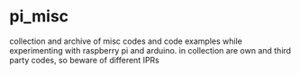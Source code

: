 # pi_misc

collection and archive of misc codes and code examples while experimenting with raspberry pi and arduino. in collection are own and third party codes, so beware of different IPRs
